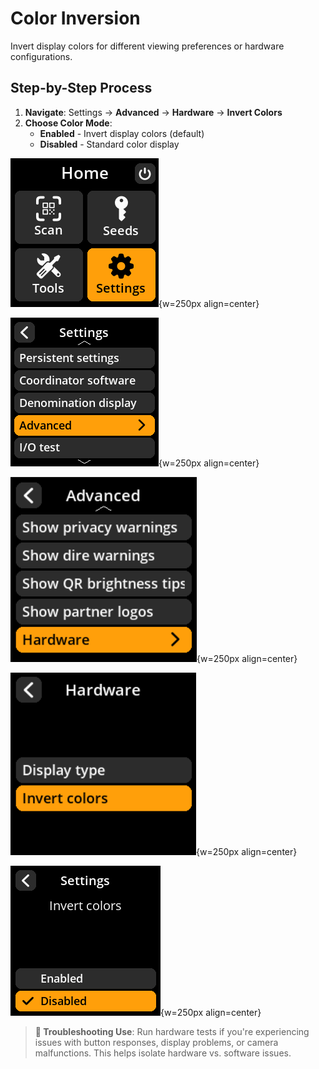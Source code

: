 # Color Inversion

Invert display colors for different viewing preferences or hardware configurations.

## Step-by-Step Process

1. **Navigate**: Settings → **Advanced** → **Hardware** → **Invert Colors**
2. **Choose Color Mode**:
   - **Enabled** - Invert display colors (default)
   - **Disabled** - Standard color display

![Settings selection menu](images/HomeScreenSettingsSelectView_dc_hw_en.png){w=250px align=center}

![Advanced selection menu](images/SettingsMainMenuAdvancedSelectView_dc_hw_en.png){w=250px align=center}

![Hardware selection menu](images/HardwareSelectView_dc_hw_en.png){w=250px align=center}

![Invert Colors selection menu](images/InvertColorsSelectView_dc_hw_en.png){w=250px align=center}

![Color inversion configuration](images/SettingsEntryUpdateSelectionView_color_inverted_dc_hw_en.png){w=250px align=center}

> **🔧 Troubleshooting Use**: Run hardware tests if you're experiencing issues with button responses, display problems, or camera malfunctions. This helps isolate hardware vs. software issues.
